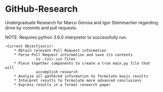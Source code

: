 # GitHub-Research
Undergraduate Research for Marco Gerosa and Igor Steinmacher regarding
drive by commits and pull requests.
       
NOTE: Requires python 3.6.0 interpretor to successfully run.

	~Current Objective(s)~
		* Obtain relevant Pull Request information 
		* Parse Pull Request information and save its contents
                  to .txt/.csv files
		* Piece together components to create a true main.py file that will
                  accomplish research
		* Analyze all gathered information to formulate basic results
		* Interpret results to formulate more advanced conclusions
		* Express results in a formal research paper
